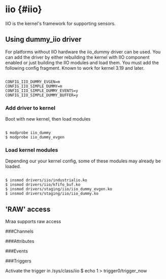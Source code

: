 iio             {#iio}
===
IIO is the kernel's framework for supporting sensors.
## Using dummy_iio driver
For platforms without IIO hardware the iio_dummy driver can be used. You can
add the driver by either rebuilding the kernel with IIO component enabled or
just building the IIO modules and load them.  You must add the following config
fragment. Known to work for kernel 3.19 and later.
<pre><code>
CONFIG_IIO_DUMMY_EVGEN=m
CONFIG_IIO_SIMPLE_DUMMY=m
CONFIG_IIO_SIMPLE_DUMMY_EVENTS=y
CONFIG_IIO_SIMPLE_DUMMY_BUFFER=y
</code></pre>
### Add driver to kernel
Boot with new kernel, then load modules
<pre><code>
$ modprobe iio_dummy
$ modprobe iio_dummy_evgen
</code></pre>
### Load kernel modules
Depending our your kernel config, some of these modules may already be loaded.
<pre><code>
$ insmod drivers/iio/industrialio.ko
$ insmod drivers/iio/kfifo_buf.ko
$ insmod drivers/staging/iio/iio_dummy_evgen.ko
$ insmod drivers/staging/iio/iio_dummy.ko
</code></pre>
## 'RAW' access

Mraa supports raw access

###Channels

###Attributes

###Events

###Triggers

Activate the trigger in /sys/class/iio
$ echo 1 > trigger0/trigger_now


